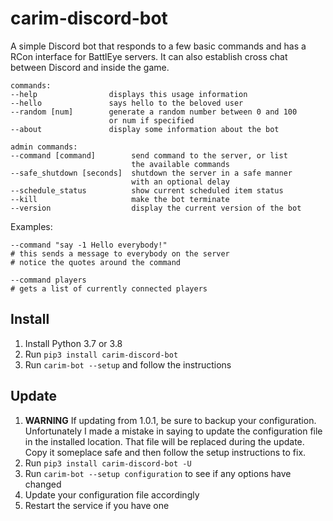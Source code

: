 # carim-discord-bot

A simple Discord bot that responds to a few basic commands
and has a RCon interface for BattlEye servers. It can also
establish cross chat between Discord and inside the game.

```
commands:
--help                displays this usage information
--hello               says hello to the beloved user
--random [num]        generate a random number between 0 and 100
                      or num if specified
--about               display some information about the bot

admin commands:
--command [command]        send command to the server, or list
                           the available commands
--safe_shutdown [seconds]  shutdown the server in a safe manner
                           with an optional delay
--schedule_status          show current scheduled item status
--kill                     make the bot terminate
--version                  display the current version of the bot
```

Examples:
```
--command "say -1 Hello everybody!"
# this sends a message to everybody on the server
# notice the quotes around the command

--command players
# gets a list of currently connected players
```


## Install

1. Install Python 3.7 or 3.8
1. Run `pip3 install carim-discord-bot`
1. Run `carim-bot --setup` and follow the instructions

## Update

1. **WARNING** If updating from 1.0.1, be sure to backup your configuration.
   Unfortunately I made a mistake in saying to update the configuration file
   in the installed location. That file will be replaced during the update.
   Copy it someplace safe and then follow the setup instructions to fix.
1. Run `pip3 install carim-discord-bot -U`
1. Run `carim-bot --setup configuration` to see if any options have changed
1. Update your configuration file accordingly
1. Restart the service if you have one
